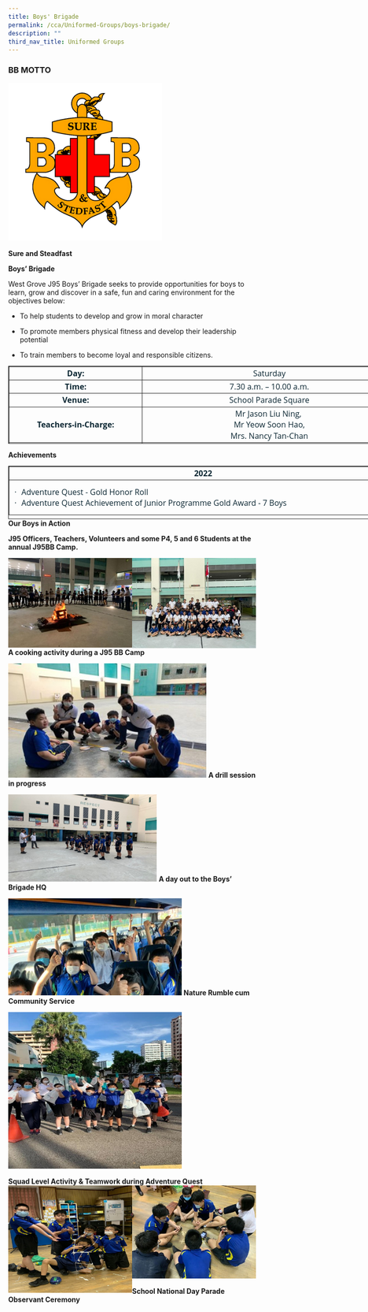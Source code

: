 ```yaml
---
title: Boys' Brigade
permalink: /cca/Uniformed-Groups/boys-brigade/
description: ""
third_nav_title: Uniformed Groups
---
```

### BB MOTTO
![](/images/Until%202022_Pictures/Boys%20Brigade%20Logo.png)

**Sure and Steadfast**

  **Boys’ Brigade**

West Grove J95 Boys’ Brigade seeks to provide opportunities for boys to learn, grow and discover in a safe, fun and caring environment for the objectives below:

* To help students to develop and grow in moral character

* To promote members physical fitness and develop their leadership potential
 
* To train members to become loyal and responsible citizens.

<table style="margin: 0px; outline: 0px; padding: 0px; width: 791px; border: 1pt solid rgb(42, 42, 42); height: 158px;" width="804" cellpadding="0" cellspacing="3" border="1" class="MsoNormalTable"><tbody style="margin: 0px; outline: 0px; padding: 0px;"><tr style="margin: 0px; outline: 0px; padding: 0px;"><td style="margin: 0px; outline: 0px; padding: 1.5pt; width: 267px; border: 1pt solid rgb(42, 42, 42);" width="270"><p style="margin: 0px 0px 0in; outline: 0px; padding: 0px; line-height: 16.8pt; font-weight: 400; font-size: 16px; color: rgb(12, 39, 51); font-family: &quot;Open Sans&quot;; text-align: center;" align="center" class="MsoNormal"><b style="margin: 0px; outline: 0px; padding: 0px;"><span style="margin: 0px; outline: 0px; padding: 0px; font-size: 12pt; font-family: &quot;Open Sans&quot;, sans-serif;" lang="EN-GB">Day:</span></b><span style="margin: 0px; outline: 0px; padding: 0px; font-size: 12pt; font-family: &quot;Open Sans&quot;, sans-serif;"></span></p></td><td style="margin: 0px; outline: 0px; padding: 1.5pt; width: 513px; border: 1pt solid rgb(42, 42, 42);" width="529"><p style="margin: 0px 0px 0in; outline: 0px; padding: 0px; line-height: 16.8pt; font-weight: 400; font-size: 16px; color: rgb(12, 39, 51); font-family: &quot;Open Sans&quot;; text-align: center;" align="center" class="MsoNormal"><span style="margin: 0px; outline: 0px; padding: 0px; font-size: 12pt; font-family: &quot;Open Sans&quot;, sans-serif;">Saturday</span></p></td></tr><tr style="margin: 0px; outline: 0px; padding: 0px;"><td style="margin: 0px; outline: 0px; padding: 1.5pt; width: 143.25pt; border: 1pt solid rgb(42, 42, 42);" width="191"><p style="margin: 0px 0px 0in; outline: 0px; padding: 0px; line-height: 16.8pt; font-weight: 400; font-size: 16px; color: rgb(12, 39, 51); font-family: &quot;Open Sans&quot;; text-align: center;" align="center" class="MsoNormal"><b style="margin: 0px; outline: 0px; padding: 0px;"><span style="margin: 0px; outline: 0px; padding: 0px; font-size: 12pt; font-family: &quot;Open Sans&quot;, sans-serif;" lang="EN-GB">Time:</span></b><span style="margin: 0px; outline: 0px; padding: 0px; font-size: 12pt; font-family: &quot;Open Sans&quot;, sans-serif;"></span></p></td><td style="margin: 0px; outline: 0px; padding: 1.5pt; width: 283.5pt; border: 1pt solid rgb(42, 42, 42);" width="378"><p style="margin: 0px 0px 0in; outline: 0px; padding: 0px; line-height: 16.8pt; font-weight: 400; font-size: 16px; color: rgb(12, 39, 51); font-family: &quot;Open Sans&quot;; text-align: center;" align="center" class="MsoNormal"><span style="margin: 0px; outline: 0px; padding: 0px; font-size: 12pt; font-family: &quot;Open Sans&quot;, sans-serif;" lang="EN-GB">7.30 a.m. – 10.00 a.m.</span><span style="margin: 0px; outline: 0px; padding: 0px; font-size: 12pt; font-family: &quot;Open Sans&quot;, sans-serif;"></span></p></td></tr><tr style="margin: 0px; outline: 0px; padding: 0px;"><td style="margin: 0px; outline: 0px; padding: 1.5pt; width: 143.25pt; border: 1pt solid rgb(42, 42, 42);" width="191"><p style="margin: 0px 0px 0in; outline: 0px; padding: 0px; line-height: 16.8pt; font-weight: 400; font-size: 16px; color: rgb(12, 39, 51); font-family: &quot;Open Sans&quot;; text-align: center;" align="center" class="MsoNormal"><b style="margin: 0px; outline: 0px; padding: 0px;"><span style="margin: 0px; outline: 0px; padding: 0px; font-size: 12pt; font-family: &quot;Open Sans&quot;, sans-serif;" lang="EN-GB">Venue:</span></b><span style="margin: 0px; outline: 0px; padding: 0px; font-size: 12pt; font-family: &quot;Open Sans&quot;, sans-serif;"></span></p></td><td style="margin: 0px; outline: 0px; padding: 1.5pt; width: 283.5pt; border: 1pt solid rgb(42, 42, 42);" width="378"><p style="margin: 0px 0px 0in; outline: 0px; padding: 0px; line-height: 16.8pt; font-weight: 400; font-size: 16px; color: rgb(12, 39, 51); font-family: &quot;Open Sans&quot;; text-align: center;" align="center" class="MsoNormal"><span style="margin: 0px; outline: 0px; padding: 0px; font-size: 12pt; font-family: &quot;Open Sans&quot;, sans-serif;">School Parade Square</span></p></td></tr><tr style="margin: 0px; outline: 0px; padding: 0px;"><td style="margin: 0px; outline: 0px; padding: 1.5pt; width: 143.25pt; border: 1pt solid rgb(42, 42, 42);" width="191"><p style="margin: 0px 0px 0in; outline: 0px; padding: 0px; line-height: 16.8pt; font-weight: 400; font-size: 16px; color: rgb(12, 39, 51); font-family: &quot;Open Sans&quot;; text-align: center;" align="center" class="MsoNormal"><b style="margin: 0px; outline: 0px; padding: 0px;"><span style="margin: 0px; outline: 0px; padding: 0px; font-size: 12pt; font-family: &quot;Open Sans&quot;, sans-serif;" lang="EN-GB">Teachers-in-Charge:</span></b><span style="margin: 0px; outline: 0px; padding: 0px; font-size: 12pt; font-family: &quot;Open Sans&quot;, sans-serif;"></span></p></td><td style="margin: 0px; outline: 0px; padding: 1.5pt; width: 283.5pt; border: 1pt solid rgb(42, 42, 42);" width="378"><p style="margin: 0px 0px 0in; outline: 0px; padding: 0px; line-height: 16.8pt; font-weight: 400; font-size: 16px; color: rgb(12, 39, 51); font-family: &quot;Open Sans&quot;; text-align: center;" align="center" class="MsoNormal"><span style="margin: 0px; outline: 0px; padding: 0px; font-size: 12pt; font-family: &quot;Open Sans&quot;, sans-serif;">Mr Jason Liu Ning,&nbsp;</span></p><p style="margin: 0px 0px 0in; outline: 0px; padding: 0px; line-height: 16.8pt; font-weight: 400; font-size: 16px; color: rgb(12, 39, 51); font-family: &quot;Open Sans&quot;; text-align: center;" align="center" class="MsoNormal"><span style="margin: 0px; outline: 0px; padding: 0px; font-size: 12pt; font-family: &quot;Open Sans&quot;, sans-serif;">&nbsp;Mr Yeow Soon Hao,&nbsp;</span></p><p style="margin: 0px 0px 0in; outline: 0px; padding: 0px; line-height: 16.8pt; font-weight: 400; font-size: 16px; color: rgb(12, 39, 51); font-family: &quot;Open Sans&quot;; text-align: center;" align="center" class="MsoNormal"><span style="margin: 0px; outline: 0px; padding: 0px; font-size: 12pt; font-family: &quot;Open Sans&quot;, sans-serif;">Mrs. Nancy Tan-Chan</span></p></td></tr><tr style="margin: 0px; outline: 0px; padding: 0px;"><td style="margin: 0px; outline: 0px; padding: 1.5pt; width: 143.25pt; border: 1pt solid rgb(42, 42, 42);" width="191"><p style="margin: 0px 0px 0in; outline: 0px; padding: 0px; line-height: 16.8pt; font-weight: 400; font-size: 16px; color: rgb(12, 39, 51); font-family: &quot;Open Sans&quot;; text-align: center;" align="center" class="MsoNormal"><b style="margin: 0px; outline: 0px; padding: 0px;"><span style="margin: 0px; outline: 0px; padding: 0px; font-size: 12pt; font-family: &quot;Open Sans&quot;, sans-serif;" lang="EN-GB">Officers &amp; Key Volunteers</span></b></p></td><td style="margin: 0px; outline: 0px; padding: 1.5pt; width: 283.5pt; border: 1pt solid rgb(42, 42, 42);" width="378"><p style="margin: 0px 0px 0in; outline: 0px; padding: 0px; line-height: 16.8pt; font-weight: 400; font-size: 16px; color: rgb(12, 39, 51); font-family: &quot;Open Sans&quot;; text-align: center;" align="center" class="MsoNormal"><span style="margin: 0px; outline: 0px; padding: 0px; font-size: 12pt; font-family: &quot;Open Sans&quot;, sans-serif;">Captain Max, 2LT Mdm.&nbsp; &nbsp;Catherine,&nbsp;</span></p><p style="margin: 0px 0px 0in; outline: 0px; padding: 0px; line-height: 16.8pt; font-weight: 400; font-size: 16px; color: rgb(12, 39, 51); font-family: &quot;Open Sans&quot;; text-align: center;" align="center" class="MsoNormal"><span style="margin: 0px; outline: 0px; padding: 0px; font-size: 12pt; font-family: &quot;Open Sans&quot;, sans-serif;">Officer Cadet Nehemiah,&nbsp;</span></p><p style="margin: 0px 0px 0in; outline: 0px; padding: 0px; line-height: 16.8pt; font-weight: 400; font-size: 16px; color: rgb(12, 39, 51); font-family: &quot;Open Sans&quot;; text-align: center;" align="center" class="MsoNormal"><span style="margin: 0px; outline: 0px; padding: 0px; font-size: 12pt; font-family: &quot;Open Sans&quot;, sans-serif;">Mr Denny&nbsp;</span></p></td></tr></tbody></table>

**Achievements**

<table style="margin: 0px; outline: 0px; padding: 0px; width: 793px; border: 1pt solid rgb(42, 42, 42); height: 108px;" width="668" align="left" cellpadding="0" cellspacing="3" border="1" class="MsoNormalTable"><tbody style="margin: 0px; outline: 0px; padding: 0px;"><tr style="margin: 0px; outline: 0px; padding: 0px; height: 16.65pt;"><td style="margin: 0px; outline: 0px; padding: 1.5pt; width: 785px; border: 1pt solid rgb(42, 42, 42); height: 16.65pt;" width="664"><p style="margin: 0px 0px 0in; outline: 0px; padding: 0px; line-height: 16.8pt; font-weight: 400; font-size: 16px; color: rgb(12, 39, 51); font-family: &quot;Open Sans&quot;; text-align: center;" align="center" class="MsoNormal"><b style="margin: 0px; outline: 0px; padding: 0px;"><span style="margin: 0px; outline: 0px; padding: 0px; font-size: 12pt; font-family: &quot;Open Sans&quot;, sans-serif;" lang="EN-GB">2022</span></b><span style="margin: 0px; outline: 0px; padding: 0px; font-size: 12pt; font-family: &quot;Open Sans&quot;, sans-serif;"></span></p></td></tr><tr style="margin: 0px; outline: 0px; padding: 0px; height: 49.5pt;"><td style="margin: 0px; outline: 0px; padding: 1.5pt; width: 498.25pt; border: 1pt solid rgb(42, 42, 42); height: 49.5pt;" width="664"><p style="margin: 0px 0px 0in; outline: 0px; padding: 0px; line-height: normal; font-weight: 400; font-size: 16px; color: rgb(12, 39, 51); font-family: &quot;Open Sans&quot;; text-align: justify; text-indent: -0.25in;" class="MsoListParagraphCxSpFirst"><span style="margin: 0px; outline: 0px; padding: 0px; font-size: 12pt; font-family: Symbol;"><span style="margin: 0px; outline: 0px; padding: 0px;">&nbsp;&nbsp; &nbsp;</span><span style="margin: 0px; outline: 0px; padding: 0px;">&nbsp;&nbsp; &nbsp;</span>·<span style="margin: 0px; outline: 0px; padding: 0px; font-variant-numeric: normal; font-variant-east-asian: normal; font-stretch: normal; font-size: 7pt; line-height: normal; font-family: &quot;Times New Roman&quot;;">&nbsp; &nbsp;<span>&nbsp;</span></span></span><span style="margin: 0px; outline: 0px; padding: 0px; font-size: 12pt; font-family: &quot;Open Sans&quot;, sans-serif;">Adventure Quest - Gold Honor Roll</span></p><p style="margin: 0px 0px 0in; outline: 0px; padding: 0px; line-height: normal; font-weight: 400; font-size: 16px; color: rgb(12, 39, 51); font-family: &quot;Open Sans&quot;; text-align: justify; text-indent: -0.25in;" class="MsoListParagraphCxSpLast"><span style="margin: 0px; outline: 0px; padding: 0px; font-size: 12pt; font-family: Symbol;"><span style="margin: 0px; outline: 0px; padding: 0px;">&nbsp;&nbsp; &nbsp;</span><span style="margin: 0px; outline: 0px; padding: 0px;">&nbsp;&nbsp; &nbsp;</span>·<span style="margin: 0px; outline: 0px; padding: 0px; font-variant-numeric: normal; font-variant-east-asian: normal; font-stretch: normal; font-size: 7pt; line-height: normal; font-family: &quot;Times New Roman&quot;;">&nbsp; &nbsp;<span>&nbsp;</span></span></span><span style="margin: 0px; outline: 0px; padding: 0px; font-size: 12pt; font-family: &quot;Open Sans&quot;, sans-serif;">Adventure Quest Achievement of Junior Programme Gold Award - 7 Boys</span></p></td></tr></tbody></table>

**Our Boys in Action**

**J95 Officers, Teachers, Volunteers and some P4, 5 and 6 Students at the annual J95BB Camp.**
	
<img src="/images/Until%202022_Pictures/Boys-brigade1.jpg" 
     style="width:50%" align=left>
	<img src="/images/Until%202022_Pictures/Boys-brigade2.jpg" 
     style="width:50%" align=left>
		 **A cooking activity during a J95 BB Camp**
		
<img src="/images/Until%202022_Pictures/boys-brigade3.jpg" 
     style="width:80%">
		**A drill session in progress**

<img src="/images/Until%202022_Pictures/boys-brigade4.jpg" 
     style="width:60%" >
**A day out to the Boys’ Brigade HQ**

<img src="/images/Until%202022_Pictures/boys-brigade5.jpg" 
     style="width:70%" >
**Nature Rumble cum Community Service**		 

<img src="/images/Until%202022_Pictures/boys-brigade6.jpg" 
     style="width:70%">
		 
**Squad Level Activity & Teamwork during Adventure Quest**
<img src="/images/Until%202022_Pictures/boys-brigade7.jpg" 
     style="width:50%" align=left>		 
<img src="/images/Until%202022_Pictures/boys-brigade8.jpg" 
     style="width:50%">

**School National Day Parade Observant Ceremony**

		 